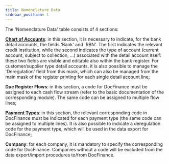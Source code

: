 ```yaml
---
title: Nomenclature Data
sidebar_position: 1
---
```


The 'Nomenclature Data' table consists of 4 sections:

**[Chart of Accounts](/docs/erp-home/registers/accounting/analytic-chart-of-accounts)**: in this section, it is necessary to indicate, for the bank detail accounts, the fields 'Bank' and 'RBN'. The first indicates the relevant credit institution, while the second indicates the type of account (current account, subject to collection, ...) associated with the detail account itself: these two fields are visible and editable also within the bank register. For customer/supplier type detail accounts, it is also possible to manage the 'Deregulation' field from this mask, which can also be managed from the main mask of the register printing for each single detail account line;

**Due Register Flows**: in this section, a code for DocFinance must be assigned to each cash flow stream (refer to the basic documentation of the corresponding module). The same code can be assigned to multiple flow lines;

**[Payment Types](/docs/configurations/tables/treasury/bills-portfolio-module-tables/payment-types)**: in this section, the relevant corresponding code in DocFinance must be indicated for each payment type (the same code can be assigned to multiple lines). It is also possible to indicate a deregulation code for the payment type, which will be used in the data export for DocFinance;

**Company**: for each company, it is mandatory to specify the corresponding code for DocFinance. Companies without a code will be excluded from the data export/import procedures to/from DocFinance.
